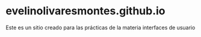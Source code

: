 # evelinolivaresmontes.github.io
Este es un sitio creado para las prácticas de la materia interfaces de usuario
